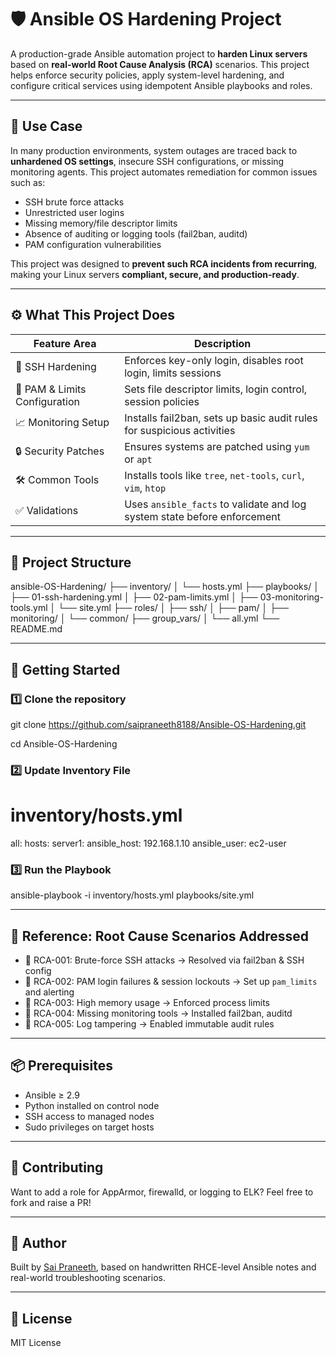 # 🛡️ Ansible OS Hardening Project

A production-grade Ansible automation project to **harden Linux servers** based on **real-world Root Cause Analysis (RCA)** scenarios. This project helps enforce security policies, apply system-level hardening, and configure critical services using idempotent Ansible playbooks and roles.

---

## 📌 Use Case

In many production environments, system outages are traced back to **unhardened OS settings**, insecure SSH configurations, or missing monitoring agents. This project automates remediation for common issues such as:

- SSH brute force attacks
- Unrestricted user logins
- Missing memory/file descriptor limits
- Absence of auditing or logging tools (fail2ban, auditd)
- PAM configuration vulnerabilities

This project was designed to **prevent such RCA incidents from recurring**, making your Linux servers **compliant, secure, and production-ready**.

---

## ⚙️ What This Project Does

| Feature Area                     | Description                                                                 |
|----------------------------------|-----------------------------------------------------------------------------|
| 🔐 SSH Hardening                | Enforces key-only login, disables root login, limits sessions              |
| 👥 PAM & Limits Configuration  | Sets file descriptor limits, login control, session policies               |
| 📈 Monitoring Setup             | Installs fail2ban, sets up basic audit rules for suspicious activities     |
| 🔒 Security Patches            | Ensures systems are patched using `yum` or `apt`                           |
| 🛠️ Common Tools                | Installs tools like `tree`, `net-tools`, `curl`, `vim`, `htop`             |
| ✅ Validations                  | Uses `ansible_facts` to validate and log system state before enforcement   |

---

## 📂 Project Structure


ansible-OS-Hardening/
├── inventory/
│   └── hosts.yml
├── playbooks/
│   ├── 01-ssh-hardening.yml
│   ├── 02-pam-limits.yml
│   ├── 03-monitoring-tools.yml
│   └── site.yml
├── roles/
│   ├── ssh/
│   ├── pam/
│   ├── monitoring/
│   └── common/
├── group_vars/
│   └── all.yml
└── README.md


---

## 🚀 Getting Started

### 1️⃣ Clone the repository

git clone https://github.com/saipraneeth8188/Ansible-OS-Hardening.git

cd Ansible-OS-Hardening


### 2️⃣ Update Inventory File

# inventory/hosts.yml
all:
  hosts:
    server1:
      ansible_host: 192.168.1.10
      ansible_user: ec2-user


### 3️⃣ Run the Playbook

ansible-playbook -i inventory/hosts.yml playbooks/site.yml


---

## 📘 Reference: Root Cause Scenarios Addressed

- 🐛 RCA-001: Brute-force SSH attacks → Resolved via fail2ban & SSH config
- 🐛 RCA-002: PAM login failures & session lockouts → Set up `pam_limits` and alerting
- 🐛 RCA-003: High memory usage → Enforced process limits
- 🐛 RCA-004: Missing monitoring tools → Installed fail2ban, auditd
- 🐛 RCA-005: Log tampering → Enabled immutable audit rules

---

## 📦 Prerequisites

- Ansible ≥ 2.9
- Python installed on control node
- SSH access to managed nodes
- Sudo privileges on target hosts

---

## 🤝 Contributing

Want to add a role for AppArmor, firewalld, or logging to ELK? Feel free to fork and raise a PR!

---

## 🧠 Author

Built by [Sai Praneeth](https://github.com/saipraneeth8188), based on handwritten RHCE-level Ansible notes and real-world troubleshooting scenarios.

---

## 📄 License

MIT License
